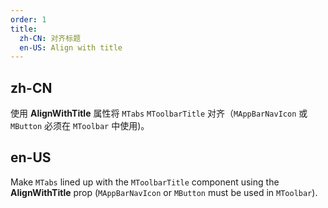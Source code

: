 ```yaml
---
order: 1
title:
  zh-CN: 对齐标题
  en-US: Align with title
---
```


## zh-CN

使用 **AlignWithTitle** 属性将 `MTabs` `MToolbarTitle` 对齐（`MAppBarNavIcon` 或 `MButton` 必须在 `MToolbar` 中使用)。

## en-US

Make `MTabs` lined up with the `MToolbarTitle` component using the **AlignWithTitle** prop (`MAppBarNavIcon`
or `MButton` must be used in `MToolbar`).
